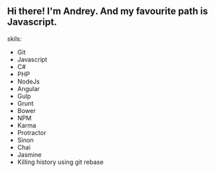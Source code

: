 Hi there! I'm Andrey.
And my favourite path is Javascript.
--
skils:    
* Git 
* Javascript
* C#
* PHP
* NodeJs
* Angular
* Gulp
* Grunt
* Bower
* NPM
* Karma
* Protractor
* Sinon
* Chai
* Jasmine
* Killing history using git rebase
